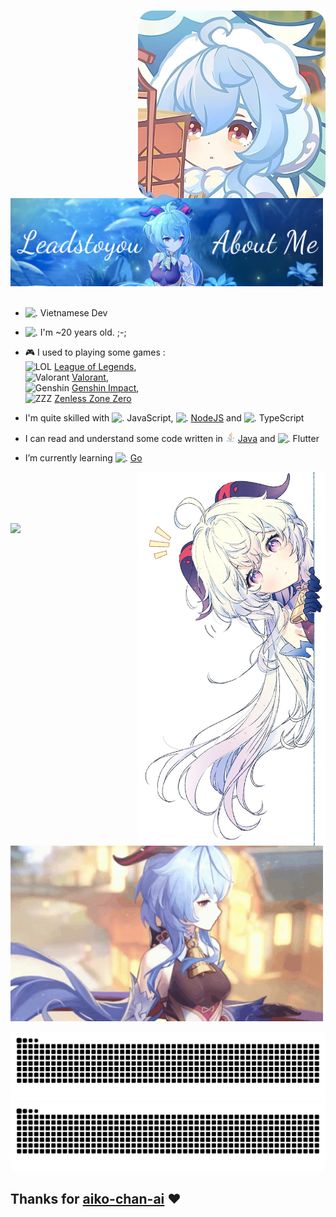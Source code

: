 #
<div>
<img src="images/ganyu_face.png" width="300" align="right" />
<br/>
<img src="images/ganyu_about_me.png" width="500" />
<br/>
<br/>
  
- <img src="https://i.imgur.com/3KyfuCu.png" alt="." width="16" height="16"/> Vietnamese Dev 
- <img src="https://i.imgur.com/a2KhTyR.gif" alt="."  width="16" height="16" /> I'm ~20 years old. ;-;
- 🎮 I used to playing some games : 
    <br/>
    <img src="https://encrypted-tbn0.gstatic.com/images?q=tbn:ANd9GcS7iewuDMNX7vgD1o8TbYUqSdCrEwE82V1DaA&s" alt="LOL" width="16" height="16"/> [League of Legends](https://www.leagueoflegends.com/),  
    <img src="https://cdn2.downdetector.com/static/uploads/c/300/1773b/val_2CX5h8Z.png" alt="Valorant" width="16" height="16"/> [Valorant](https://playvalorant.com/),  
    <img src="https://encrypted-tbn0.gstatic.com/images?q=tbn:ANd9GcTAPHpfe_BWDsR7RJ0DLCcrGrc3Mu6tBWprhQ&s" alt="Genshin" width="16" height="16"/> [Genshin Impact](https://genshin.hoyoverse.com/),  
    <img src="https://preview.redd.it/zenless-zone-zero-logo-by-me-kip-v0-j0ojh2twl45d1.jpg?width=640&crop=smart&auto=webp&s=c2b4ef9c77ff29d43ddfd0f3702d8a2f5ac13fd2" alt="ZZZ" width="16" height="16"/> [Zenless Zone Zero](https://zenless.hoyoverse.com/)  


- I'm quite skilled with <img src="https://i.imgur.com/Xjb867j.png" alt="." width="16" height="16"/> JavaScript, <img src="https://i.imgur.com/eZxBcrA.png" alt="." width="16" height="16"/> [NodeJS](https://nodejs.org/) and <img src="https://www.typescriptlang.org/favicon-32x32.png" alt="." width="16" height="16"/> TypeScript
- I can read and understand some code written in <img src="https://raw.githubusercontent.com/brand-icons/brands/66a515d0afc1bdf9cd308a9ae8d85e1bd23a4d97/icons/color/java.svg" alt="." width="16" height="16"/> [Java](https://www.java.com/en/) and <img src="https://www.svgrepo.com/show/353751/flutter.svg" alt="." width="16" height="16"/> Flutter
- I’m currently learning <img src="https://go.dev/images/favicon-gopher.png" alt="." width="16" height="16"/> [Go](https://go.dev/)

<img src="images/ganyu_body.png" width="300" align="right" />
<br/>
<!-- <img src="images/repo.png" width="500" /> -->
<br/>
<br/>
  
<!-- - 📗 [***aiko-chan-ai/discord.js-selfbot-v13***](https://github.com/aiko-chan-ai/discord.js-selfbot-v13) <br/>
  An unofficial discord.js fork for creating selfbots
- 📘 [***aiko-chan-ai/DiscordBotClient***](https://github.com/aiko-chan-ai/DiscordBotClient) <br/>
  A patched version of discord, with bot login support -->
<br/>

<img src="images/ganyu.gif" width="500" /><br/><br/><br/>
<img src="images/ganyu_2.gif" width="500" /><br/>

<!-- 
<sub>  *“It's not bad for the leading actress to play a charming villain for a change ♪.” – Elysia* </sub>
</div> -->

<!-- ## Discord -->
<!-- <a href="https://discord.com/users/721746046543331449"  align="left">
    <img src="https://lanyard.cnrad.dev/api/721746046543331449?theme=light&bg=F4BFC7&borderRadius=15px&animated=true&idleMessage=In%20the%20sky,%20there%20is%20an%20angel%20somewhere%20(.%20%E2%9D%9B%20%E1%B4%97%20%E2%9D%9B.)">
</a> -->

<!-- ## My stats:

<p>
  <a href="/"  align="left">
  <img width="auto" src="https://github-readme-stats.vercel.app/api?username=aiko-chan-ai&theme=dracula&show_icons=true"/>
  </a>
</p> -->

<!-- ## Commits -->

![github contribution grid snake animation](https://raw.githubusercontent.com/aiko-chan-ai/aiko-chan-ai/output/github-contribution-grid-snake-dark.svg#gh-dark-mode-only)![github contribution grid snake animation](https://raw.githubusercontent.com/aiko-chan-ai/aiko-chan-ai/output/github-contribution-grid-snake.svg#gh-light-mode-only)


<!-- ## Star History

[![Star History Chart](https://api.star-history.com/svg?repos=aiko-chan-ai/DiscordBotClient,aiko-chan-ai/discord.js-selfbot-v13&type=Date)](https://star-history.com/#aiko-chan-ai/DiscordBotClient&aiko-chan-ai/discord.js-selfbot-v13&Date)
 -->

## Thanks for [aiko-chan-ai](https://github.com/aiko-chan-ai/aiko-chan-ai) ❤️
